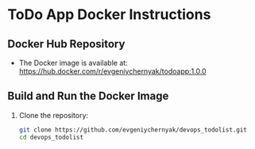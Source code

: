 # ToDo App Docker Instructions

## Docker Hub Repository
- The Docker image is available at: https://hub.docker.com/r/evgeniychernyak/todoapp:1.0.0

## Build and Run the Docker Image
1. Clone the repository:
   ```bash
   git clone https://github.com/evgeniychernyak/devops_todolist.git
   cd devops_todolist
